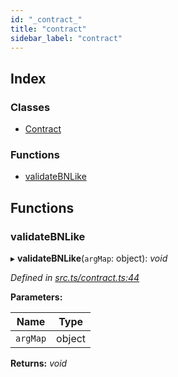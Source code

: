 ```yaml
---
id: "_contract_"
title: "contract"
sidebar_label: "contract"
---
```


## Index

### Classes

* [Contract](../classes/_contract_.contract.md)

### Functions

* [validateBNLike](_contract_.md#validatebnlike)

## Functions

###  validateBNLike

▸ **validateBNLike**(`argMap`: object): *void*

*Defined in [src.ts/contract.ts:44](https://github.com/nearprotocol/nearlib/blob/06c3a45/src.ts/contract.ts#L44)*

**Parameters:**

Name | Type |
------ | ------ |
`argMap` | object |

**Returns:** *void*
